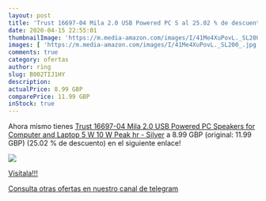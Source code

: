 ```yaml
---
layout: post
title: 'Trust 16697-04 Mila 2.0 USB Powered PC S al 25.02 % de descuento'
date: 2020-04-15 22:55:01
thumbnailImage: 'https://m.media-amazon.com/images/I/41Me4XuPovL._SL200_.jpg'
images: [ 'https://m.media-amazon.com/images/I/41Me4XuPovL._SL200_.jpg' ]
comments: true
category: ofertas
author: ring
slug: B002TIJ1HY
description:
actualPrice: 8.99 GBP
comparePrice: 11.99 GBP
inStock: true
---
```


Ahora mismo tienes [Trust 16697-04 Mila 2.0 USB Powered PC Speakers for Computer and Laptop 5 W  10 W Peak hr  - Silver](https://www.amazon.com/dp/B002TIJ1HY/?tag=redken08-20) a 8.99 GBP (original: 11.99 GBP) (25.02 %  de descuento) en el siguiente enlace!

[![](https://m.media-amazon.com/images/I/41Me4XuPovL._SL200_.jpg)](https://www.amazon.com/dp/B002TIJ1HY/?tag=redken08-20)

[Visítala!!!](https://www.amazon.com/dp/B002TIJ1HY/?tag=redken08-20)

[Consulta otras ofertas en nuestro canal de telegram](https://t.me/s/ofertas25)
